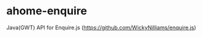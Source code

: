 ahome-enquire
=============

Java(GWT) API for Enquire.js (https://github.com/WickyNilliams/enquire.js)
